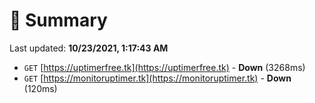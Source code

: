 # 📖 Summary
Last updated: **10/23/2021, 1:17:43 AM**

- `GET` [https://uptimerfree.tk](https://uptimerfree.tk) - **Down** (3268ms)
- `GET` [https://monitoruptimer.tk](https://monitoruptimer.tk) - **Down** (120ms)
